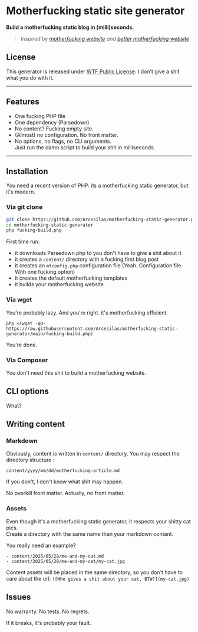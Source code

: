 # Motherfucking static site generator

**Build a motherfucking static blog in (milli)seconds.**  

> *Inspired by [motherfucking website](https://motherfuckingwebsite.com) and [better motherfucking website](http://bettermotherfuckingwebsite.com/)*

## License

This generator is released under [WTF Public License](https://www.wtfpl.net/): I don't give a shit what you do with it.

---

## Features

- One fucking PHP file
- One dependency (Parsedown)
- No content? Fucking empty site.
- (Almost) no configuration. No front matter.
- No options, no flags, no CLI arguments.  
  Just run the damn script to build your shit in milliseconds.

---

## Installation

You need a recent version of PHP: its a motherfucking static generator, but it's modern.

### Via git clone

```bash
git clone https://github.com/Arcesilas/motherfucking-static-generator.git
cd motherfucking-static-generator
php fucking-build.php
```

First time run:
- it downloads Parsedown.php to you don't have to give a shit about it
- it creates a `content/` directory with a fucking first blog post
- it creates an `mfconfig.php` configuration file (Yeah. Configuration file. With one fucking option)
- it creates the default motherfucking templates
- it builds your motherfucking website

### Via wget

You're probably lazy. And you're right. it's motherfucking efficient.

```
php <(wget -qO- https://raw.githubusercontent.com/Arcesilas/motherfucking-static-generator/main/fucking-build.php)
```
You're done.

### Via Composer

You don't need this shit to build a motherfucking website.

## CLI options

What?

## Writing content

### Markdown

Obviously, content is written in `content/` directory. You may respect the directory structure :
```
content/yyyy/mm/dd/motherfucking-article.md
```
If you don't, I don't know what shit may happen.

No overkill front matter. Actually, no front matter.

### Assets

Even though it's a motherfucking static generator, it respects your shitty cat pics.  
Create a directory with the same name than your markdown content.

You really need an example?
```
- content/2025/05/28/me-and-my-cat.md
- content/2025/05/28/me-and-my-cat/my-cat.jpg
```
Content assets will be placed in the same directory, so you don't have to care about the url: `![Who gives a shit about your cat, BTW?](my-cat.jpg)`

## Issues

No warranty. No tests. No regrets.

If it breaks, it's probably your fault.
